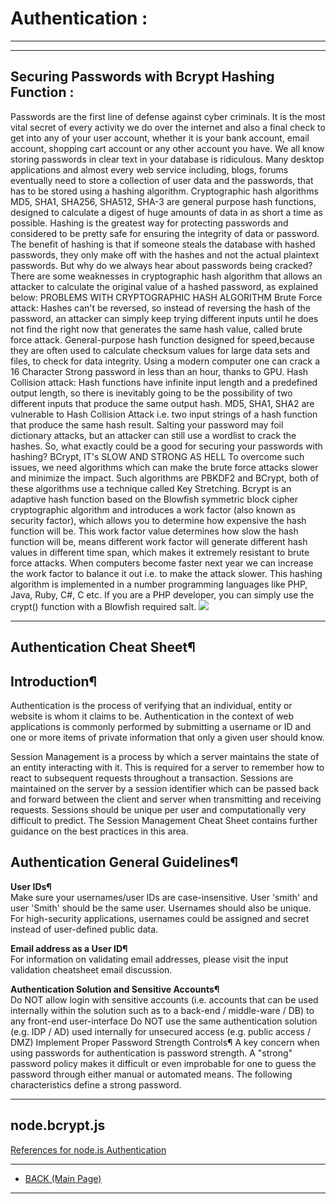 # **Authentication :**
---
---
## **Securing Passwords with Bcrypt Hashing Function :**
Passwords are the first line of defense against cyber criminals. It is the most vital secret of every activity we do over the internet and also a final check to get into any of your user account, whether it is your bank account, email account, shopping cart account or any other account you have.
We all know storing passwords in clear text in your database is ridiculous. Many desktop applications and almost every web service including, blogs, forums eventually need to store a collection of user data and the passwords, that has to be stored using a hashing algorithm.
Cryptographic hash algorithms MD5, SHA1, SHA256, SHA512, SHA-3 are general purpose hash functions, designed to calculate a digest of huge amounts of data in as short a time as possible. Hashing is the greatest way for protecting passwords and considered to be pretty safe for ensuring the integrity of data or password.
The benefit of hashing is that if someone steals the database with hashed passwords, they only make off with the hashes and not the actual plaintext passwords. But why do we always hear about passwords being cracked? There are some weaknesses in cryptographic hash algorithm that allows an attacker to calculate the original value of a hashed password, as explained below:
PROBLEMS WITH CRYPTOGRAPHIC HASH ALGORITHM
Brute Force attack: Hashes can't be reversed, so instead of reversing the hash of the password, an attacker can simply keep trying different inputs until he does not find the right now that generates the same hash value, called brute force attack.
General-purpose hash function designed for speed,because they are often used to calculate checksum values for large data sets and files, to check for data integrity. Using a modern computer one can crack a 16 Character Strong password in less than an hour, thanks to GPU.
Hash Collision attack: Hash functions have infinite input length and a predefined output length, so there is inevitably going to be the possibility of two different inputs that produce the same output hash. MD5, SHA1, SHA2 are vulnerable to Hash Collision Attack i.e. two input strings of a hash function that produce the same hash result.
Salting your password may foil dictionary attacks, but an attacker can still use a wordlist to crack the hashes. So, what exactly could be a good for securing your passwords with hashing?
BCrypt, IT's SLOW AND STRONG AS HELL
To overcome such issues, we need algorithms which can make the brute force attacks slower and minimize the impact. Such algorithms are PBKDF2 and BCrypt, both of these algorithms use a technique called Key Stretching.
Bcrypt is an adaptive hash function based on the Blowfish symmetric block cipher cryptographic algorithm and introduces a work factor (also known as security factor), which allows you to determine how expensive the hash function will be.
This work factor value determines how slow the hash function will be, means different work factor will generate different hash values in different time span, which makes it extremely resistant to brute force attacks. When computers become faster next year we can increase the work factor to balance it out i.e. to make the attack slower.
This hashing algorithm is implemented in a number programming languages like PHP, Java, Ruby, C#, C etc. If you are a PHP developer, you can simply use the crypt() function with a Blowfish required salt.
![](https://i.stack.imgur.com/ovvAZ.png)

---
## **Authentication Cheat Sheet¶**
## Introduction¶
Authentication is the process of verifying that an individual, entity or website is whom it claims to be. Authentication in the context of web applications is commonly performed by submitting a username or ID and one or more items of private information that only a given user should know.

Session Management is a process by which a server maintains the state of an entity interacting with it. This is required for a server to remember how to react to subsequent requests throughout a transaction. Sessions are maintained on the server by a session identifier which can be passed back and forward between the client and server when transmitting and receiving requests. Sessions should be unique per user and computationally very difficult to predict. The Session Management Cheat Sheet contains further guidance on the best practices in this area.

## Authentication General Guidelines¶
**User IDs¶**<br/>
Make sure your usernames/user IDs are case-insensitive. User 'smith' and user 'Smith' should be the same user. Usernames should also be unique. For high-security applications, usernames could be assigned and secret instead of user-defined public data.

**Email address as a User ID¶**<br/>
For information on validating email addresses, please visit the input validation cheatsheet email discussion.

**Authentication Solution and Sensitive Accounts¶**<br/>
Do NOT allow login with sensitive accounts (i.e. accounts that can be used internally within the solution such as to a back-end / middle-ware / DB) to any front-end user-interface
Do NOT use the same authentication solution (e.g. IDP / AD) used internally for unsecured access (e.g. public access / DMZ)
Implement Proper Password Strength Controls¶
A key concern when using passwords for authentication is password strength. A "strong" password policy makes it difficult or even improbable for one to guess the password through either manual or automated means. The following characteristics define a strong password.

---

## **node.bcrypt.js**
[References for node.js Authentication](https://www.npmjs.com/package/bcrypt)

---
- [BACK (Main Page)](./README.md)
---

